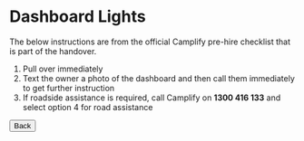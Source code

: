 <link href="../styles/custom.css" rel="stylesheet" />

# Dashboard Lights
The below instructions are from the official Camplify pre-hire checklist that is part of the handover.

1. Pull over immediately
2. Text the owner a photo of the dashboard
and then call them immediately to get
further instruction
3. If roadside assistance is required, call
Camplify on **1300 416 133** and select option
4 for road assistance

<a href="/#what-to-do"><button class="nav-button"><i class="arrow arrow-left"></i> Back</button></a>
